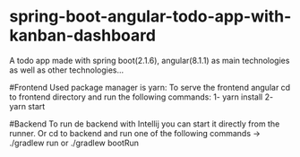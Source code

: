 # spring-boot-angular-todo-app-with-kanban-dashboard
A todo app made with spring boot(2.1.6), angular(8.1.1) as main technologies as well as other technologies...

#Frontend 
Used package manager is yarn:
To serve the frontend angular cd to frontend directory and run the following commands:
1- yarn install
2- yarn start

#Backend
To run de backend with Intellij you can start it directly from the runner.
Or cd to backend and run one of the following commands -> ./gradlew run or ./gradlew bootRun 
